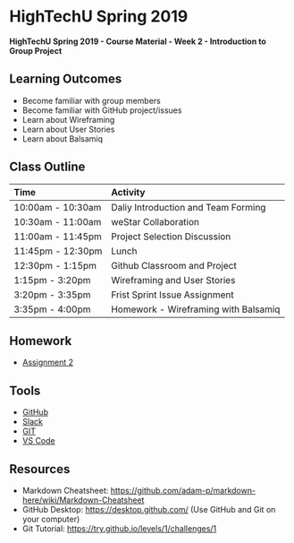 # HighTechU Spring 2019

**HighTechU Spring 2019 - Course Material - Week 2 - Introduction to Group Project**

## Learning Outcomes

* Become familiar with group members
* Become familiar with GitHub project/issues
* Learn about Wireframing
* Learn about User Stories
* Learn about Balsamiq

## Class Outline

|Time|Activity|
|:---|:---|
|10:00am - 10:30am|Daliy Introduction and Team Forming|
|10:30am - 11:00am|weStar Collaboration|
|11:00am - 11:45pm|Project Selection Discussion|
|11:45pm - 12:30pm|Lunch|
|12:30pm - 1:15pm|Github Classroom and Project|
|1:15pm - 3:20pm|Wireframing and User Stories|
|3:20pm - 3:35pm|Frist Sprint Issue Assignment|
|3:35pm - 4:00pm|Homework - Wireframing with Balsamiq|

## Homework

* [Assignment 2](https://github.com/hightechu/hightechu-spring2019/blob/master/week2/assignment3.md)

## Tools

* [GitHub](https://github.com/)
* [Slack](https://slack.com/)
* [GIT](https://git-scm.com/)
* [VS Code](https://code.visualstudio.com/)

## Resources

* Markdown Cheatsheet: https://github.com/adam-p/markdown-here/wiki/Markdown-Cheatsheet
* GitHub Desktop: https://desktop.github.com/ (Use GitHub and Git on your computer)
* Git Tutorial: https://try.github.io/levels/1/challenges/1

